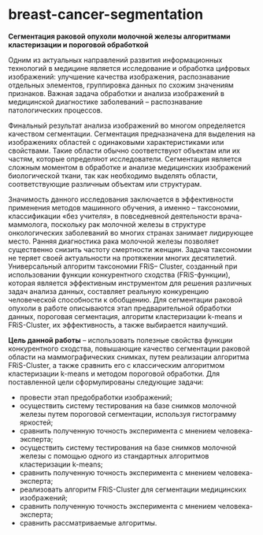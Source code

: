 # breast-cancer-segmentation
**Сегментация раковой опухоли молочной железы алгоритмами кластеризации и пороговой обработкой**

Одним из актуальных направлений развития информационных технологий в медицине является исследование и обработка цифровых изображений: улучшение качества изображения, распознавание отдельных элементов, группировка данных по схожим значениям признаков.  Важная задача обработки и анализа изображений в медицинской диагностике заболеваний – распознавание патологических процессов.

Финальный результат анализа изображений во многом определяется качеством сегментации. Сегментация предназначена для выделения на изображениях областей с одинаковыми характеристиками или свойствами. Такие области обычно соответствуют объектам или их частям, которые определяют исследователи. Сегментация является сложным моментом в обработке и анализе медицинских изображений биологической ткани, так как необходимо выделять области, соответствующие различным объектам или структурам.

Значимость данного исследования заключается в эффективности применения методов машинного обучения, а именно – таксономии, классификации «без учителя», в повседневной деятельности врача-маммолога, поскольку рак молочной железы в структуре онкологических заболеваний во многих странах занимает лидирующее место. Ранняя диагностика рака молочной железы позволяет существенно снизить частоту смертности женщин.
Задача таксономии не теряет своей актуальности на протяжении многих десятилетий. Универсальный алгоритм таксономии FRiS– Cluster, созданный при использовании функции конкурентного сходства (FRiS-функции), которая является эффективным инструментом для решения различных задач анализа данных, составляет реальную конкуренцию человеческой способности к обобщению. Для сегментации раковой опухоли в работе описываются этап предварительной обработки данных, пороговая сегментация, алгоритм кластеризации k-means и FRiS-Cluster, их эффективность, а также выбирается наилучший.


   **Цель данной работы** –  использовать полезные свойства функции конкурентного сходства, повышающие качество сегментации раковой области на маммографических снимках, путем реализации алгоритма FRiS-Cluster, а также сравнить его с классическим алгоритмом кластеризации k-means и методом пороговой обработки. Для поставленной цели сформулированы следующие задачи:
  - провести этап предобработки изображений;
  - осуществить систему тестирования на базе снимков молочной железы       путем пороговой сегментации, используя гистограмму яркостей;
  - сравнить полученную точность эксперимента с мнением человека-эксперта;
  - осуществить систему тестирования на базе снимков молочной железы        с помощью одного из стандартных алгоритмов кластеризации k-means;
  - сравнить полученную точность эксперимента с мнением человека-эксперта;
 - реализовать алгоритм FRiS-Cluster для сегментации медицинских изображений;
 - сравнить полученную точность эксперимента с мнением человека-эксперта;
 - сравнить рассматриваемые алгоритмы.

